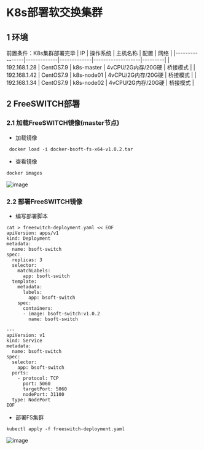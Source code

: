 # K8s部署软交换集群
## 1 环境
前置条件：K8s集群部署完毕
|       IP       |   操作系统  |   主机名称  |       配置        |    网络 |
|----------------|-------------|-------------|-------------------|---------|
|  192.168.1.28  |  CentOS7.9  |  k8s-master | 4vCPU/2G内存/20G硬 | 桥接模式 |
|  192.168.1.42  |  CentOS7.9  |  k8s-node01 | 4vCPU/2G内存/20G硬 | 桥接模式 |
|  192.168.1.34  |  CentOS7.9  |  k8s-node02 | 4vCPU/2G内存/20G硬 | 桥接模式 |

##  2 FreeSWITCH部署
### 2.1 加载FreeSWITCH镜像(master节点)
- 加载镜像
```
 docker load -i docker-bsoft-fs-x64-v1.0.2.tar
```
- 查看镜像
```
docker images
```
![image](https://github.com/kenlab-chung/kenlab-chung.github.io/assets/59462735/00509da9-c9ca-47b7-baa0-6e46a5a181cc)

### 2.2 部署FreeSWITCH镜像
- 编写部署脚本
```
cat > freeswitch-deployment.yaml << EOF
apiVersion: apps/v1
kind: Deployment
metadata:
  name: bsoft-switch
spec:
  replicas: 3
  selector:
    matchLabels:
      app: bsoft-switch
  template:
    metadata:
      labels:
        app: bsoft-switch
    spec:
      containers:
      - image: bsoft-switch:v1.0.2
        name: bsoft-switch

---
apiVersion: v1
kind: Service
metadata:
  name: bsoft-switch
spec:
  selector:
    app: bsoft-switch
  ports:
    - protocol: TCP
      port: 5060
      targetPort: 5060
      nodePort: 31100
  type: NodePort
EOF
```
- 部署FS集群
```
kubectl apply -f freeswitch-deployment.yaml
```
![image](https://github.com/kenlab-chung/kenlab-chung.github.io/assets/59462735/5062ff7c-64f7-4f4e-a177-4495fa3372e9)


 

